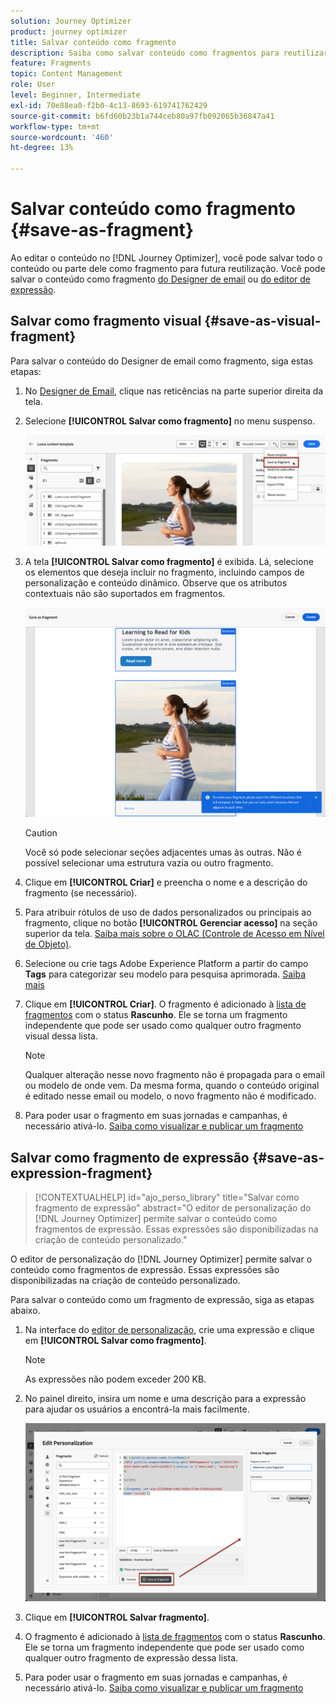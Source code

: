 ```yaml
---
solution: Journey Optimizer
product: journey optimizer
title: Salvar conteúdo como fragmento
description: Saiba como salvar conteúdo como fragmentos para reutilizar conteúdo em campanhas e jornadas do Journey Optimizer
feature: Fragments
topic: Content Management
role: User
level: Beginner, Intermediate
exl-id: 70e88ea0-f2b0-4c13-8693-619741762429
source-git-commit: b6fd60b23b1a744ceb80a97fb092065b36847a41
workflow-type: tm+mt
source-wordcount: '460'
ht-degree: 13%

---
```


# Salvar conteúdo como fragmento {#save-as-fragment}

Ao editar o conteúdo no [!DNL Journey Optimizer], você pode salvar todo o conteúdo ou parte dele como fragmento para futura reutilização. Você pode salvar o conteúdo como fragmento [do Designer de email](#save-as-visual-fragment) ou [do editor de expressão](#save-as-expression-fragment).

## Salvar como fragmento visual {#save-as-visual-fragment}

Para salvar o conteúdo do Designer de email como fragmento, siga estas etapas:

1. No [Designer de Email](../email/get-started-email-design.md), clique nas reticências na parte superior direita da tela.

1. Selecione **[!UICONTROL Salvar como fragmento]** no menu suspenso.

   ![](assets/fragment-save-as.png)

1. A tela **[!UICONTROL Salvar como fragmento]** é exibida. Lá, selecione os elementos que deseja incluir no fragmento, incluindo campos de personalização e conteúdo dinâmico. Observe que os atributos contextuais não são suportados em fragmentos.

   ![](assets/fragment-save-as-screen.png)

   >[!CAUTION]
   >
   >Você só pode selecionar seções adjacentes umas às outras. Não é possível selecionar uma estrutura vazia ou outro fragmento.

1. Clique em **[!UICONTROL Criar]** e preencha o nome e a descrição do fragmento (se necessário).

1. Para atribuir rótulos de uso de dados personalizados ou principais ao fragmento, clique no botão **[!UICONTROL Gerenciar acesso]** na seção superior da tela. [Saiba mais sobre o OLAC (Controle de Acesso em Nível de Objeto)](../administration/object-based-access.md).

1. Selecione ou crie tags Adobe Experience Platform a partir do campo **Tags** para categorizar seu modelo para pesquisa aprimorada. [Saiba mais](../start/search-filter-categorize.md#tags)

1. Clique em **[!UICONTROL Criar]**. O fragmento é adicionado à [lista de fragmentos](#access-manage-fragments) com o status **Rascunho**. Ele se torna um fragmento independente que pode ser usado como qualquer outro fragmento visual dessa lista.

   >[!NOTE]
   >
   >Qualquer alteração nesse novo fragmento não é propagada para o email ou modelo de onde vem. Da mesma forma, quando o conteúdo original é editado nesse email ou modelo, o novo fragmento não é modificado.

1. Para poder usar o fragmento em suas jornadas e campanhas, é necessário ativá-lo. [Saiba como visualizar e publicar um fragmento](../content-management/create-fragments.md#publish)

## Salvar como fragmento de expressão {#save-as-expression-fragment}

>[!CONTEXTUALHELP]
>id="ajo_perso_library"
>title="Salvar como fragmento de expressão"
>abstract="O editor de personalização do [!DNL Journey Optimizer] permite salvar o conteúdo como fragmentos de expressão. Essas expressões são disponibilizadas na criação de conteúdo personalizado."

O editor de personalização do [!DNL Journey Optimizer] permite salvar o conteúdo como fragmentos de expressão. Essas expressões são disponibilizadas na criação de conteúdo personalizado.

Para salvar o conteúdo como um fragmento de expressão, siga as etapas abaixo.

1. Na interface do [editor de personalização](../personalization/personalization-build-expressions.md), crie uma expressão e clique em **[!UICONTROL Salvar como fragmento]**.

   >[!NOTE]
   >
   >As expressões não podem exceder 200 KB.

1. No painel direito, insira um nome e uma descrição para a expressão para ajudar os usuários a encontrá-la mais facilmente.

   ![](assets/expression-fragment-save-as.png)

1. Clique em **[!UICONTROL Salvar fragmento]**.

   <!--An expression fragment cannot be nested inside another fragment.-->

1. O fragmento é adicionado à [lista de fragmentos](#access-manage-fragments) com o status **Rascunho**. Ele se torna um fragmento independente que pode ser usado como qualquer outro fragmento de expressão dessa lista.

1. Para poder usar o fragmento em suas jornadas e campanhas, é necessário ativá-lo. [Saiba como visualizar e publicar um fragmento](../content-management/create-fragments.md#publish)
